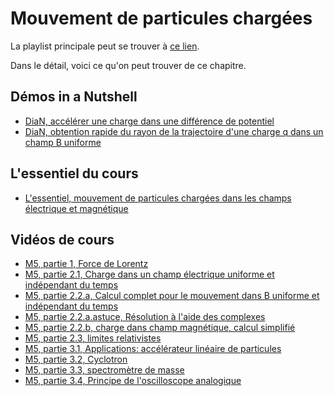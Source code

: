 # Mouvement de particules chargées

La playlist principale peut se trouver à [ce lien](https://youtube.com/playlist?list=PLEABsk5Xlyk77Z9nvBMcijPdaVEcXbCEz).

Dans le détail, voici ce qu'on peut trouver de ce chapitre.

## Démos in a Nutshell

* [DiaN, accélérer une charge dans une différence de potentiel](https://youtu.be/tFlnrm1ob4Y)
* [DiaN, obtention rapide du rayon de la trajectoire d'une charge q dans un champ B uniforme](https://youtu.be/OOdIYcvKI6k)

## L'essentiel du cours

* [L'essentiel, mouvement de particules chargées dans les champs électrique et magnétique](https://youtu.be/EheHYstRxmE)

## Vidéos de cours

* [M5, partie 1, Force de Lorentz](https://youtu.be/u4_OUxeSHVA)
* [M5, partie 2.1, Charge dans un champ électrique uniforme et indépendant du temps](https://youtu.be/-9_8RdF5jhA)
* [M5, partie 2.2.a, Calcul complet pour le mouvement dans B uniforme et indépendant du temps](https://youtu.be/FHUc2c-iJmc)
* [M5, partie 2.2.a.astuce, Résolution à l'aide des complexes](https://youtu.be/_g7NE8wZIoo)
* [M5, partie 2.2.b, charge dans champ magnétique, calcul simplifié](https://youtu.be/RaVOl_i9Y-Y)
* [M5, partie 2.3, limites relativistes](https://youtu.be/B3qJxEJzI0o)
* [M5, partie 3.1, Applications: accélérateur linéaire de particules](https://youtu.be/UyOzFZwzmPw)
* [M5, partie 3.2, Cyclotron](https://youtu.be/akmILzFp1gM)
* [M5, partie 3.3, spectromètre de masse](https://youtu.be/WFAqrG8-bQ4)
* [M5, partie 3.4, Principe de l'oscilloscope analogique](https://youtu.be/dNvg91nOj1w)

